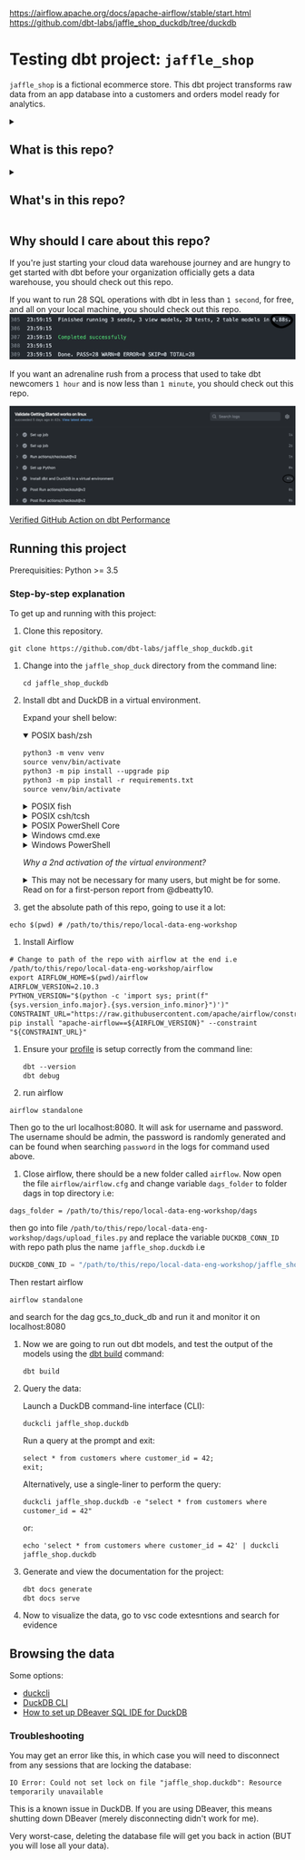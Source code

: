 https://airflow.apache.org/docs/apache-airflow/stable/start.html
https://github.com/dbt-labs/jaffle_shop_duckdb/tree/duckdb

# Testing dbt project: `jaffle_shop`

`jaffle_shop` is a fictional ecommerce store. This dbt project transforms raw data from an app database into a customers and orders model ready for analytics.

<details>
<summary>

## What is this repo?

</summary>

What this repo _is_:

- A self-contained playground dbt project, useful for testing out scripts, and communicating some of the core dbt concepts.

What this repo _is not_:

- A tutorial — check out the [Getting Started Tutorial](https://docs.getdbt.com/tutorial/setting-up) for that. Notably, this repo contains some anti-patterns to make it self-contained, namely the use of seeds instead of sources.
- A demonstration of best practices — check out the [dbt Learn Demo](https://github.com/dbt-labs/dbt-learn-demo) repo instead. We want to keep this project as simple as possible. As such, we chose not to implement:
  - our standard file naming patterns (which make more sense on larger projects, rather than this five-model project)
  - a pull request flow
  - CI/CD integrations
- A demonstration of using dbt for a high-complex project, or a demo of advanced features (e.g. macros, packages, hooks, operations) — we're just trying to keep things simple here!

</details>

<details>
<summary>

## What's in this repo?

</summary>

This repo contains [seeds](https://docs.getdbt.com/docs/building-a-dbt-project/seeds) that includes some (fake) raw data from a fictional app along with some basic dbt [models](https://docs.getdbt.com/docs/building-a-dbt-project/building-models), tests, and docs for this data.

The raw data consists of customers, orders, and payments, with the following entity-relationship diagram:

![Jaffle Shop ERD](/etc/jaffle_shop_erd.png)

</details>

## Why should I care about this repo?

If you're just starting your cloud data warehouse journey and are hungry to get started with dbt before your organization officially gets a data warehouse, you should check out this repo.

If you want to run 28 SQL operations with dbt in less than `1 second`, for free, and all on your local machine, you should check out this repo.
![dbt_performance](images/dbt_performance.png)

If you want an adrenaline rush from a process that used to take dbt newcomers `1 hour` and is now less than `1 minute`, you should check out this repo.

![dbt_full_deploy_commands](images/dbt_full_deploy_commands.png)

[Verified GitHub Action on dbt Performance](https://github.com/dbt-labs/jaffle_shop_duckdb/runs/7141529753?check_suite_focus=true#step:4:306)

## Running this project

Prerequisities: Python >= 3.5

### Step-by-step explanation

To get up and running with this project:

1. Clone this repository.

```shell
git clone https://github.com/dbt-labs/jaffle_shop_duckdb.git

```

1. Change into the `jaffle_shop_duck` directory from the command line:

   ```shell
   cd jaffle_shop_duckdb
   ```

1. Install dbt and DuckDB in a virtual environment.

   Expand your shell below:

   <details open>
   <summary>POSIX bash/zsh</summary>

   ```shell
   python3 -m venv venv
   source venv/bin/activate
   python3 -m pip install --upgrade pip
   python3 -m pip install -r requirements.txt
   source venv/bin/activate
   ```

   </details>

   <details>
   <summary>POSIX fish</summary>

   ```shell
   python3 -m venv venv
   source venv/bin/activate.fish
   python3 -m pip install --upgrade pip
   python3 -m pip install -r requirements.txt
   source venv/bin/activate.fish
   ```

   </details>

   <details>
   <summary>POSIX csh/tcsh</summary>

   ```shell
   python3 -m venv venv
   source venv/bin/activate.csh
   python3 -m pip install --upgrade pip
   python3 -m pip install -r requirements.txt
   source venv/bin/activate.csh
   ```

   </details>

   <details>
   <summary>POSIX PowerShell Core</summary>

   ```shell
   python3 -m venv venv
   venv/bin/Activate.ps1
   python3 -m pip install --upgrade pip
   python3 -m pip install -r requirements.txt
   venv/bin/Activate.ps1
   ```

   </details>

   <details>
   <summary>Windows cmd.exe</summary>

   ```shell
   python -m venv venv
   venv\Scripts\activate.bat
   python -m pip install --upgrade pip
   python -m pip install -r requirements.txt
   venv\Scripts\activate.bat
   ```

   </details>

   <details>
   <summary>Windows PowerShell</summary>

   ```shell
   python -m venv venv
   venv\Scripts\Activate.ps1
   python -m pip install --upgrade pip
   python -m pip install -r requirements.txt
   venv\Scripts\Activate.ps1
   ```

   </details>

   _Why a 2nd activation of the virtual environment?_
   <details>
   <summary>This may not be necessary for many users, but might be for some. Read on for a first-person report from @dbeatty10.</summary>

   I use `zsh` as my shell on my MacBook Pro, and I use `pyenv` to manage my Python environments. I already had an alpha version of dbt Core 1.2 installed (and yet another via [pipx](https://pypa.github.io/pipx/installation/)):

   ```shell
   $ which dbt
   /Users/dbeatty/.pyenv/shims/dbt
   ```

   ```shell
   $ dbt --version
   Core:
     - installed: 1.2.0-a1
     - latest:    1.1.1    - Ahead of latest version!

   Plugins:
     - bigquery:  1.2.0a1 - Ahead of latest version!
     - snowflake: 1.2.0a1 - Ahead of latest version!
     - redshift:  1.2.0a1 - Ahead of latest version!
     - postgres:  1.2.0a1 - Ahead of latest version!
   ```

   Then I ran all the steps to create a virtual environment and install the requirements of our DuckDB-based Jaffle Shop repo:

   ```shell
   $ python3 -m venv venv
   $ source venv/bin/activate
   (venv) $ python3 -m pip install --upgrade pip
   (venv) $ python3 -m pip install -r requirements.txt
   ```

   Let's examine where `dbt` is installed and which version it is reporting:

   ```shell
   (venv) $ which dbt
   /Users/dbeatty/projects/jaffle_duck/venv/bin/dbt
   ```

   ```shell
   (venv) $ dbt --version
   Core:
     - installed: 1.2.0-a1
     - latest:    1.1.1    - Ahead of latest version!

   Plugins:
     - bigquery:  1.2.0a1 - Ahead of latest version!
     - snowflake: 1.2.0a1 - Ahead of latest version!
     - redshift:  1.2.0a1 - Ahead of latest version!
     - postgres:  1.2.0a1 - Ahead of latest version!
   ```

   ❌ That isn't what we expected -- something isn't right. 😢

   So let's reactivate the virtual environment and try again...

   ```shell
   (venv) $ source venv/bin/activate
   ```

   ```shell
   (venv) $ dbt --version
   Core:
     - installed: 1.1.1
     - latest:    1.1.1 - Up to date!

   Plugins:
     - postgres: 1.1.1 - Up to date!
     - duckdb:   1.1.3 - Up to date!
   ```

   ✅ This is what we want -- the 2nd reactivation worked. 😎
   </details>

1. get the absolute path of this repo, going to use it a lot:

```
echo $(pwd) # /path/to/this/repo/local-data-eng-workshop
```

1. Install Airflow

```shell
# Change to path of the repo with airflow at the end i.e /path/to/this/repo/local-data-eng-workshop/airflow
export AIRFLOW_HOME=$(pwd)/airflow
AIRFLOW_VERSION=2.10.3
PYTHON_VERSION="$(python -c 'import sys; print(f"{sys.version_info.major}.{sys.version_info.minor}")')"
CONSTRAINT_URL="https://raw.githubusercontent.com/apache/airflow/constraints-${AIRFLOW_VERSION}/constraints-${PYTHON_VERSION}.txt"
pip install "apache-airflow==${AIRFLOW_VERSION}" --constraint "${CONSTRAINT_URL}"
```

1. Ensure your [profile](https://docs.getdbt.com/reference/profiles.yml) is setup correctly from the command line:

   ```shell
   dbt --version
   dbt debug
   ```

1. run airflow

```
airflow standalone
```

Then go to the url localhost:8080. It will ask for username and password. The username should be admin, the password is randomly generated and can be found when searching `password` in the logs for command used above.

1. Close airflow, there should be a new folder called `airflow`. Now open the file `airflow/airflow.cfg` and change variable `dags_folder` to folder dags in top directory i.e:

```
dags_folder = /path/to/this/repo/local-data-eng-workshop/dags
```

then go into file `/path/to/this/repo/local-data-eng-workshop/dags/upload_files.py`
and replace the variable `DUCKDB_CONN_ID` with repo path plus the name `jaffle_shop.duckdb` i.e

```python
DUCKDB_CONN_ID = "/path/to/this/repo/local-data-eng-workshop/jaffle_shop.duckdb"
```

Then restart airflow

```
airflow standalone
```

and search for the dag gcs_to_duck_db and run it and monitor it on localhost:8080

1. Now we are going to run out dbt models, and test the output of the models using the [dbt build](https://docs.getdbt.com/reference/commands/build) command:

   ```shell
   dbt build
   ```

1. Query the data:

   Launch a DuckDB command-line interface (CLI):

   ```shell
   duckcli jaffle_shop.duckdb
   ```

   Run a query at the prompt and exit:

   ```
   select * from customers where customer_id = 42;
   exit;
   ```

   Alternatively, use a single-liner to perform the query:

   ```shell
   duckcli jaffle_shop.duckdb -e "select * from customers where customer_id = 42"
   ```

   or:

   ```shell
   echo 'select * from customers where customer_id = 42' | duckcli jaffle_shop.duckdb
   ```

1. Generate and view the documentation for the project:

   ```shell
   dbt docs generate
   dbt docs serve
   ```

1. Now to visualize the data, go to vsc code extesntions and search for evidence

## Browsing the data

Some options:

- [duckcli](https://pypi.org/project/duckcli/)
- [DuckDB CLI](https://duckdb.org/docs/installation/?environment=cli)
- [How to set up DBeaver SQL IDE for DuckDB](https://duckdb.org/docs/guides/sql_editors/dbeaver)

### Troubleshooting

You may get an error like this, in which case you will need to disconnect from any sessions that are locking the database:

```
IO Error: Could not set lock on file "jaffle_shop.duckdb": Resource temporarily unavailable
```

This is a known issue in DuckDB. If you are using DBeaver, this means shutting down DBeaver (merely disconnecting didn't work for me).

Very worst-case, deleting the database file will get you back in action (BUT you will lose all your data).
